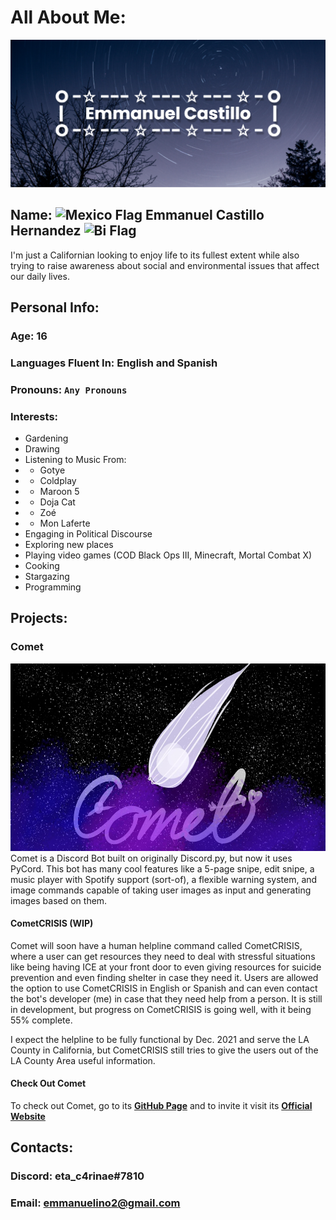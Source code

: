 # All About Me:

![](banner.png)

## Name: <img src="https://upload.wikimedia.org/wikipedia/commons/f/fc/Flag_of_Mexico.svg" alt="Mexico Flag" style="height: 15px;" /> Emmanuel Castillo Hernandez <img src="https://www.unco.edu/gender-sexuality-resource-center/images/pride-flags/Bisexual-Pride.jpg" alt="Bi Flag" style="height: 15px;" />
I'm just a Californian looking to enjoy life to its fullest extent while also trying to raise awareness about social and environmental issues that affect our daily lives.


## Personal Info:

### Age: 16
### Languages Fluent In: English and Spanish
### Pronouns: `Any Pronouns`
### Interests:
* Gardening
* Drawing
* Listening to Music From:
*  * Gotye
*  * Coldplay
*  * Maroon 5
*  * Doja Cat
*  * Zoé
*  * Mon Laferte
* Engaging in Political Discourse
* Exploring new places
* Playing video games (COD Black Ops III, Minecraft, Mortal Combat X)
* Cooking
* Stargazing
* Programming

## Projects:
### Comet
<img src="https://github.com/EmmanuelCastilloHernandez/CometBot/raw/master/static/photoToRender/CometProfile.jpg" alt="Comet Offficial Banner" style="height: 300px;" />
Comet is a Discord Bot built on originally Discord.py, but now it uses PyCord. This bot has many cool features like a 5-page snipe, edit snipe, a music player with Spotify support (sort-of), a flexible warning system, and image commands capable of taking user images as input and generating images based on them.

#### CometCRISIS (WIP)
Comet will soon have a human helpline command called CometCRISIS, where a user can get resources they need to deal with stressful situations like being having ICE at your front door to even giving resources for suicide prevention and even finding shelter in case they need it. Users are allowed the option to use CometCRISIS in English or Spanish and can even contact the bot's developer (me) in case that they need help from a person. It is still in development, but progress on CometCRISIS is going well, with it being 55% complete.

I expect the helpline to be fully functional by Dec. 2021 and serve the LA County in California, but CometCRISIS still tries to give the users out of the LA County Area useful information.

#### Check Out Comet
To check out Comet, go to its **[GitHub Page](https://github.com/EmmanuelCastilloHernandez/CometBot)** and to invite it visit its **[Official Website](https://cometbot.emmanuelch.repl.co/)**

## Contacts:
### Discord: eta_c4rinae#7810
### Email: emmanuelino2@gmail.com
